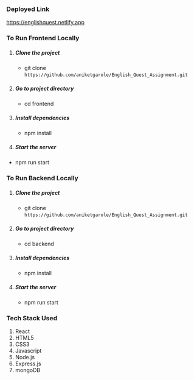 ### Deployed Link

https://englishquest.netlify.app





### To Run Frontend Locally

1. ##### Clone the project
    * git clone `https://github.com/aniketgarole/English_Quest_Assignment.git`

2. ##### Go to project directory
    * cd frontend

3. ##### Install dependencies
    * npm install

4. ##### Start the server
 * npm run start




### To Run Backend Locally

1. ##### Clone the project
    * git clone `https://github.com/aniketgarole/English_Quest_Assignment.git`

2. ##### Go to project directory
    * cd backend

3. ##### Install dependencies
    * npm install

4. ##### Start the server
    * npm run start 





### Tech Stack Used
1. React
2. HTML5
3. CSS3
4. Javascript
5. Node.js
6. Express.js
7. mongoDB

